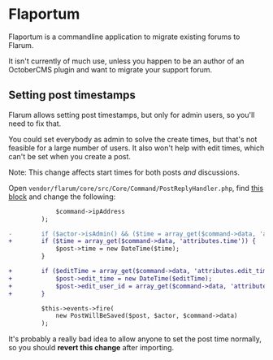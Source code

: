 # Flaportum

Flaportum is a commandline application to migrate existing forums to Flarum.

It isn't currently of much use, unless you happen to be an author of an OctoberCMS plugin and want to migrate your support forum.


## Setting post timestamps

Flarum allows setting post timestamps, but only for admin users, so you'll need to fix that.

You could set everybody as admin to solve the create times, but that's not feasible for a large number of users.
It also won't help with edit times, which can't be set when you create a post.

Note: This change affects start times for both posts *and* discussions.

Open `vendor/flarum/core/src/Core/Command/PostReplyHandler.php`, find [this block](https://github.com/flarum/core/blob/2140619c0ba619602b90ef9526b1278335f7f3d8/src/Core/Command/PostReplyHandler.php#L94-L96) and change the following:

```diff
             $command->ipAddress
         );

-        if ($actor->isAdmin() && ($time = array_get($command->data, 'attributes.time'))) {
+        if ($time = array_get($command->data, 'attributes.time')) {
             $post->time = new DateTime($time);
         }

+        if ($editTime = array_get($command->data, 'attributes.edit_time')) {
+            $post->edit_time = new DateTime($editTime);
+            $post->edit_user_id = array_get($command->data, 'attributes.edit_user_id', $actor->id);
+        }

         $this->events->fire(
             new PostWillBeSaved($post, $actor, $command->data)
         );
```

It's probably a really bad idea to allow anyone to set the post time normally, so you should **revert this change** after importing.
